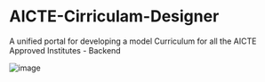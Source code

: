 # AICTE-Cirriculam-Designer
A unified portal for developing a model Curriculum for all the AICTE Approved Institutes - Backend

![image](https://github.com/NoumaanAhamed/AICTE-Cirriculam-Designer/assets/93511919/a04804d4-8684-40c1-98a4-4b485a7849c4)
